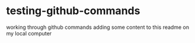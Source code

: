 # testing-github-commands
working through github commands
adding some content to this readme on my local computer
